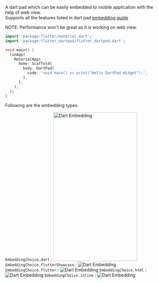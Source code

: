 A dart pad which can be easily embedded to mobile application with the help of web view.  
Supports all the features listed in dart pad [embedding guide](https://github.com/dart-lang/dart-pad/wiki/Embedding-Guide)   

NOTE: Performance won't be great as it is working on web view.  

```dart
import 'package:flutter/material.dart';
import 'package:flutter_dartpad/flutter_dartpad.dart';

void main() {
  runApp(
    MaterialApp(
      home: Scaffold(
        body: DartPad(
          code: 'void main() => print("Hello DartPad Widget");',
        ),
      ),
    ),
  );
}
```

Following are the embedding types:  

```EmbeddingChoice.dart```  : <img alt="Dart Embedding" height="480" src="https://github.com/aswanath/flutter_dartpad/blob/main/images/dart.png" width="270"/>
```EmbeddingChoice.flutterShowcase```  : ![Dart Embedding](https://github.com/aswanath/flutter_dartpad/blob/main/images/flutterShowcase.png)
```EmbeddingChoice.flutter```  : ![Dart Embedding](https://github.com/aswanath/flutter_dartpad/blob/main/images/flutter.png)
```EmbeddingChoice.html```  : ![Dart Embedding](https://github.com/aswanath/flutter_dartpad/blob/main/images/html.png)
```EmbeddingChoice.inline```  : ![Dart Embedding](https://github.com/aswanath/flutter_dartpad/blob/main/images/inline.png)
